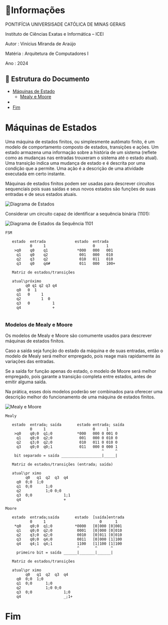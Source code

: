 # 📜Informações

PONTIFÍCIA UNIVERSISADE CATÓLICA DE MINAS GERAIS

Instituto de Ciências Exatas e Informática – ICEI

Autor : Vinícius Miranda de Araújo

Matéria : Arquitetura de Computadores I

Ano : 2024

## 📑 Estrutura do Documento

- [Máquinas de Estado](#máquinas-de-estados)
  - [Mealy e Moore](#modelos-de-mealy-e-moore)
- 
- [Fim](#fim)

# Máquinas de Estados

Uma máquina de estados finitos, ou simplesmente autômato finito, é um modelo de comportamento composto de estados, transições
e ações. Um estado armazena uma informação sobre a história de um sistema (reflete como as mudanças nas entradas trouxeram
o sistema até o estado atual). Uma transição indica uma mudança de estado e é descrita por uma condição que a permite.
Uma ação é a descrição de uma atividade executada em certo instante.

Máquinas de estados finitos podem ser usadas para descrever circuitos sequenciais pois suas saídas e seus novos estados 
são funções de suas entradas e de seus estados atuais.

![Diagrama de Estados](/ACs/images/diagrama_de_estados.png)

Considerar um circuito capaz de identificar a sequência binária (1101):

![Diagrama de Estados da Sequência 1101](/ACs/images/seq_1101.png)

```
FSM

   estado  entrada             estado  entrada
           0     1                     0     1
    >q0    q0    q1             *000   000   001
     q1    q0    q2              001   000   010
     q2    q3    q2              010   011   010
     q3    q0    q4#             011   000   100+

   Matriz de estados/transições
   
   atual\próximo
         q0 q1 q2 q3 q4
     q0   0  1         
     q1   0     1      
     q2         1  0   
     q3   0          1      
     q4              + 
     
```

### Modelos de Mealy e Moore

Os modelos de Mealy e Moore são comumente usados para descrever máquinas de estados finitos.

Caso a saída seja função do estado da máquina e de suas entradas, então o modelo de Mealy será melhor empregado, pois reage 
mais rapidamente às variações das entradas.

Se a saída for função apenas do estado, o modelo de Moore será melhor empregado, pois garante a transição completa entre 
estados, antes de emitir alguma saída.

Na prática, esses dois modelos poderão ser combinados para oferecer uma descrição melhor do funcionamento de uma máquina 
de estados finitos.

![Mealy e Moore](/ACs/images/mealy_moore.png)

```
Mealy 

   estado  entrada; saída       estado entrada; saída
           0     1                     0     1
    >q0    q0;0  q1;0           *000   000 0 001 0
     q1    q0;0  q2;0            001   000 0 010 0
     q2    q3;0  q2;0            010   011 0 010 0
     q3    q0;0  q0;1            011   000 0 000 1
                                           ^     ^
    bit separado = saída __________________|_____|
 
   Matriz de estados/transições (entrada; saída)
   
   atual\pr ximo
         q0   q1  q2  q3  q4 
     q0  0;0  1;0            
     q1  0;0      1;0        
     q2           1;0 0;0    
     q3  0;0              1;1
     q4                   + 
```

```
Moore 

   estado  entrada;saída       estado  [saída]entrada
           0     1                        0      1
    *q0    q0;0  q1;0          *0000   [0]000 [0]001
     q1    q0;0  q2;0           0001   [0]000 [0]010
     q2    q3;0  q2;0           0010   [0]011 [0]010
     q3    q0;0  q4;0           0011   [0]000 [1]100
     q4    q4;1  q4;1           1100   [1]100 [1]100
                                ^       ^      ^
     primeiro bit = saída ______|_______|______|

   Matriz de estados/transições
   
   atual\pr ximo
         q0   q1  q2  q3  q4 
     q0  0;0  1;0            
     q1  0;0      1;0        
     q2           1;0 0;0    
     q3  0;0              1;0
     q4                   _;1+ 
```

# Fim